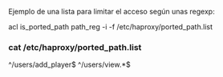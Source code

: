 Ejemplo de una lista para limitar el acceso según unas regexp:

acl is_ported_path path_reg -i -f /etc/haproxy/ported_path.list

### cat /etc/haproxy/ported_path.list
^/users/add_player$
^/users/view.*$

